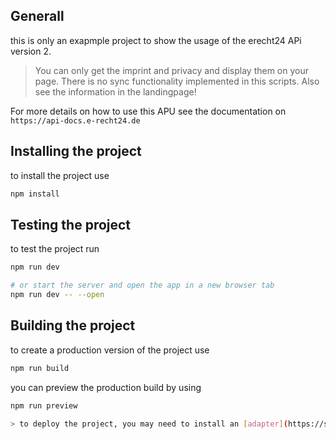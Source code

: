 ## Generall

this is only an exapmple project to show the usage of the erecht24 APi version 2. 

> You can only get the imprint and privacy and display them on your page. There is no sync functionality implemented in this scripts. Also see the information in the landingpage!

For more details on how to use this APU see the documentation on `https://api-docs.e-recht24.de`

## Installing the project

to install the project use

```bash
npm install
```

## Testing the project

to test the project run

```bash
npm run dev

# or start the server and open the app in a new browser tab
npm run dev -- --open
```

## Building the project

to create a production version of the project use

```bash
npm run build
```

you can preview the production build by using

```bash
npm run preview

> to deploy the project, you may need to install an [adapter](https://svelte.dev/docs/kit/adapters) for your target environment.
